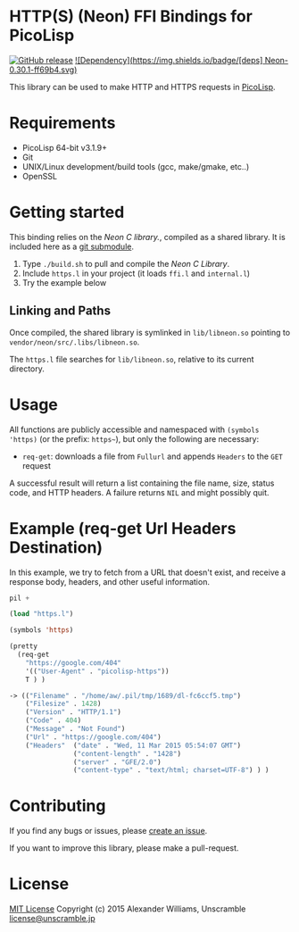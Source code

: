 # HTTP(S) (Neon) FFI Bindings for PicoLisp

[![GitHub release](https://img.shields.io/github/release/aw/picolisp-https.svg)](https://github.com/aw/picolisp-https) [![Dependency](https://img.shields.io/badge/[deps] Neon-0.30.1-ff69b4.svg)](https://github.com/aw/neon-unofficial-mirror)

This library can be used to make HTTP and HTTPS requests in [PicoLisp](http://picolisp.com).

# Requirements

  * PicoLisp 64-bit v3.1.9+
  * Git
  * UNIX/Linux development/build tools (gcc, make/gmake, etc..)
  * OpenSSL

# Getting started

This binding relies on the _Neon C library._, compiled as a shared library. It is included here as a [git submodule](http://git-scm.com/book/en/v2/Git-Tools-Submodules).

  1. Type `./build.sh` to pull and compile the _Neon C Library_.
  2. Include `https.l` in your project (it loads `ffi.l` and `internal.l`)
  3. Try the example below

## Linking and Paths

Once compiled, the shared library is symlinked in `lib/libneon.so` pointing to `vendor/neon/src/.libs/libneon.so`.

The `https.l` file searches for `lib/libneon.so`, relative to its current directory.

# Usage

All functions are publicly accessible and namespaced with `(symbols 'https)` (or the prefix: `https~`), but only the following are necessary:

  * `req-get`: downloads a file from `Fullurl` and appends `Headers` to the `GET` request

A successful result will return a list containing the file name, size, status code, and HTTP headers. A failure returns `NIL` and might possibly quit.

# Example (req-get Url Headers Destination)

In this example, we try to fetch from a URL that doesn't exist, and receive a response body, headers, and other useful information.

```lisp
pil +

(load "https.l")

(symbols 'https)

(pretty
  (req-get
    "https://google.com/404"
    '(("User-Agent" . "picolisp-https"))
    T ) )

-> (("Filename" . "/home/aw/.pil/tmp/1689/dl-fc6ccf5.tmp")
    ("Filesize" . 1428)
    ("Version" . "HTTP/1.1")
    ("Code" . 404)
    ("Message" . "Not Found")
    ("Url" . "https://google.com/404")
    ("Headers"  ("date" . "Wed, 11 Mar 2015 05:54:07 GMT")
                ("content-length" . "1428")
                ("server" . "GFE/2.0")
                ("content-type" . "text/html; charset=UTF-8") ) )
```

# Contributing

If you find any bugs or issues, please [create an issue](https://github.com/aw/picolisp-https/issues/new).

If you want to improve this library, please make a pull-request.

# License

[MIT License](LICENSE)
Copyright (c) 2015 Alexander Williams, Unscramble <license@unscramble.jp>
